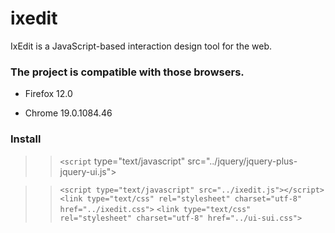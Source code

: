 ixedit
======

IxEdit is a JavaScript-based interaction design tool for the web. 

### The project is compatible with those browsers.

- Firefox 12.0

- Chrome 19.0.1084.46

### Install

>> `<script` type="text/javascript" src="../jquery/jquery-plus-jquery-ui.js"></script>

>> `<script type="text/javascript" src="../ixedit.js"></script>`
>> `<link type="text/css" rel="stylesheet" charset="utf-8" href="../ixedit.css">`
>> `<link type="text/css" rel="stylesheet" charset="utf-8" href="../ui-sui.css">`
